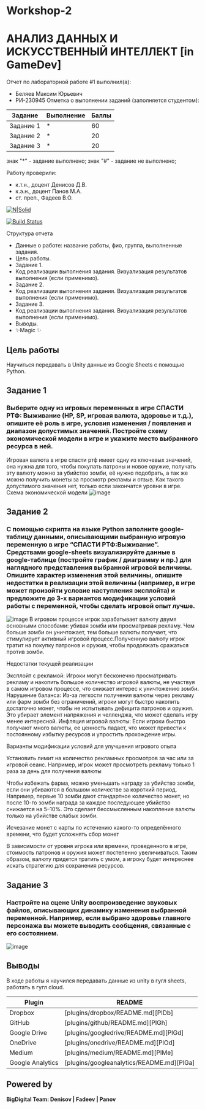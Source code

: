 # Workshop-2
# АНАЛИЗ ДАННЫХ И ИСКУССТВЕННЫЙ ИНТЕЛЛЕКТ [in GameDev]
Отчет по лабораторной работе #1 выполнил(а):
- Беляев Максим Юрьевич
- РИ-230945
Отметка о выполнении заданий (заполняется студентом):

| Задание | Выполнение | Баллы |
| ------ | ------ | ------ |
| Задание 1 | * | 60 |
| Задание 2 | * | 20 |
| Задание 3 | * | 20 |

знак "*" - задание выполнено; знак "#" - задание не выполнено;

Работу проверили:
- к.т.н., доцент Денисов Д.В.
- к.э.н., доцент Панов М.А.
- ст. преп., Фадеев В.О.

[![N|Solid](https://cldup.com/dTxpPi9lDf.thumb.png)](https://nodesource.com/products/nsolid)

[![Build Status](https://travis-ci.org/joemccann/dillinger.svg?branch=master)](https://travis-ci.org/joemccann/dillinger)

Структура отчета

- Данные о работе: название работы, фио, группа, выполненные задания.
- Цель работы.
- Задание 1.
- Код реализации выполнения задания. Визуализация результатов выполнения (если применимо).
- Задание 2.
- Код реализации выполнения задания. Визуализация результатов выполнения (если применимо).
- Задание 3.
- Код реализации выполнения задания. Визуализация результатов выполнения (если применимо).
- Выводы.
- ✨Magic ✨

## Цель работы
Научиться передавать в Unity данные из Google Sheets с помощью Python.


## Задание 1
### Выберите одну из игровых переменных в игре СПАСТИ РТФ: Выживание (HP, SP, игровая валюта, здоровье и т.д.), опишите её роль в игре, условия изменения / появления и диапазон допустимых значений. Постройте схему экономической модели в игре и укажите место выбранного ресурса в ней.

Игровая валюта в игре спасти ртф имеет одну из ключевых значений, она нужна для того, чтобы покупать патроны и новое оружие, получать эту валюту можно за убийство зомби, её нужно подобрать, а так же можно получить монеты за просмотр рекламы и отзыв. Как такого допустимого значения нет, только если закончатся уровни в игре.
Схема экономической модели
![image](https://github.com/user-attachments/assets/4ac9a222-8df7-47b8-b00b-7e4972a0c64f)




## Задание 2
### С помощью скрипта на языке Python заполните google-таблицу данными, описывающими выбранную игровую переменную в игре “СПАСТИ РТФ:Выживание”. Средствами google-sheets визуализируйте данные в google-таблице (постройте график / диаграмму и пр.) для наглядного представления выбранной игровой величины. Опишите характер изменения этой величины, опишите недостатки в реализации этой величины (например, в игре может произойти условие наступления эксплойта) и предложите до 3-х вариантов модификации условий работы с переменной, чтобы сделать игровой опыт лучше.
![image](https://github.com/user-attachments/assets/1ae29f88-cb37-4903-8f04-1e04a6252583)
В игровом процессе игрок зарабатывает валюту двумя основными способами: убивая зомби или просматривая рекламу. Чем больше зомби он уничтожает, тем больше валюты получает, что стимулирует активный игровой процесс.Полученную валюту игрок тратит на покупку патронов и оружия, чтобы продолжать сражаться против зомби.

Недостатки текущей реализации

Эксплойт с рекламой: Игроки могут бесконечно просматривать рекламу и накопить большое количество игровой валюты, не участвуя в самом игровом процессе, что снижает интерес к уничтожению зомби.
Нарушение баланса: Из-за легкости получения валюты через рекламу или фарм зомби без ограничений, игроки могут быстро накопить достаточно монет, чтобы не испытывать дефицита патронов и оружия. Это убирает элемент напряжения и челленджа, что может сделать игру менее интересной.
Инфляция игровой валюты: Если игроки быстро получают много валюты, ее ценность падает, что может привести к постоянному избытку ресурсов и упростить прохождение игры.

Варианты модификации условий для улучшения игрового опыта

Установить лимит на количество рекламных просмотров за час или за игровой сеанс. Например, игрок может просмотреть рекламу только 1 раза за день для получения валюты

Чтобы избежать фарма, можно уменьшать награду за убийство зомби, если они убиваются в большом количестве за короткий период. Например, первые 10 зомби дают стандартное количество монет, но после 10-го зомби награда за каждое последующее убийство снижается на 5–10%. Это сделает бессмысленным накопление валюты только на убийстве слабых зомби.

Исчезание монет с карты по истечению какого-то определённого времени, что будет усложнять сбор монет

В зависимости от уровня игрока или времени, проведенного в игре, стоимость патронов и оружия может постепенно увеличиваться. Таким образом, валюту придется тратить с умом, а игроку будет интереснее искать стратегию для сохранения ресурсов.


## Задание 3
### Настройте на сцене Unity воспроизведение звуковых файлов, описывающих динамику изменения выбранной переменной. Например, если выбрано здоровье главного персонажа вы можете выводить сообщения, связанные с его состоянием.
![image](https://github.com/user-attachments/assets/82e9485c-e100-4d96-b9dc-7ee84da8055a)



## Выводы

В ходе работы я научился передавать данные из unity в гугл sheets, работать в гугл cloud.

| Plugin | README |
| ------ | ------ |
| Dropbox | [plugins/dropbox/README.md][PlDb] |
| GitHub | [plugins/github/README.md][PlGh] |
| Google Drive | [plugins/googledrive/README.md][PlGd] |
| OneDrive | [plugins/onedrive/README.md][PlOd] |
| Medium | [plugins/medium/README.md][PlMe] |
| Google Analytics | [plugins/googleanalytics/README.md][PlGa] |

## Powered by

**BigDigital Team: Denisov | Fadeev | Panov**
